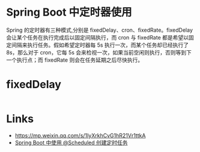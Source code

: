 # Spring Boot 中定时器使用

Spring 的定时器有三种模式,分别是 fixedDelay、cron、fixedRate。fixedDelay 会让某个任务在执行完成后以固定间隔执行，而 cron 与 fixedRate 都是希望以固定间隔来执行任务。假如希望定时器每 5s 执行一次，而某个任务却已经执行了 8s，那么对于 cron，它每 5s 会来检视一次，如果当前空闲则执行，否则等到下一个执行点；而 fixedRate 则会在任务延期之后尽快执行。

# fixedDelay

```java

```

# Links

- https://mp.weixin.qq.com/s/1IyXrkhCvG1hR21Vr1ttkA
- [Spring Boot 中使用 @Scheduled 创建定时任务](http://blog.didispace.com/springbootscheduled/)
